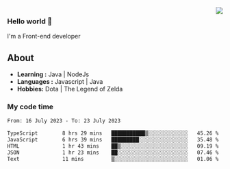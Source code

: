 <img align='right' src="https://github-readme-stats.vercel.app/api?username=jumodada&show_icons=true&theme=vue">

### Hello world 👋

I'm a Front-end developer 
    
## About
-  **Learning :** Java | NodeJs
-  **Languages :** Javascript | Java
-  **Hobbies:** Dota | The Legend of Zelda

### My code time

<!--START_SECTION:waka-->

```txt
From: 16 July 2023 - To: 23 July 2023

TypeScript        8 hrs 29 mins   ███████████▒░░░░░░░░░░░░░   45.26 %
JavaScript        6 hrs 39 mins   █████████░░░░░░░░░░░░░░░░   35.48 %
HTML              1 hr 43 mins    ██▒░░░░░░░░░░░░░░░░░░░░░░   09.19 %
JSON              1 hr 23 mins    ██░░░░░░░░░░░░░░░░░░░░░░░   07.46 %
Text              11 mins         ▒░░░░░░░░░░░░░░░░░░░░░░░░   01.06 %
```

<!--END_SECTION:waka-->
